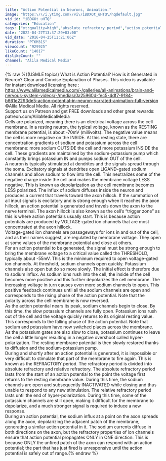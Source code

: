 ```yaml
---
title: "Action Potential in Neurons, Animation."
image: "https:\/\/i.ytimg.com\/vi\/iBDXOt_uHTQ\/hqdefault.jpg"
vid_id: "iBDXOt_uHTQ"
categories: "Education"
tags: ["yt:quality=high","absolute refractory period","action potentials"]
date: "2022-04-27T13:37:29+03:00"
vid_date: "2016-04-25T11:21:06Z"
duration: "PT6M31S"
viewcount: "929925"
likeCount: "14017"
dislikeCount: ""
channel: "Alila Medical Media"
---
```

{% raw %}(USMLE topics) What is Action Potential? How is it Generated in Neuron? Clear and Concise Explanation of Phases. This video is available for instant download licensing here : <a rel="nofollow" target="blank" href="https://www.alilamedicalmedia.com/-/galleries/all-animations/brain-and-nervous-system-videos/-/medias/0a25960d-fec5-4df7-9184-b661e2293de5-action-potential-in-neuron-narrated-animation-full-version">https://www.alilamedicalmedia.com/-/galleries/all-animations/brain-and-nervous-system-videos/-/medias/0a25960d-fec5-4df7-9184-b661e2293de5-action-potential-in-neuron-narrated-animation-full-version</a><br />©Alila Medical Media. All rights reserved.<br />Support us on Patreon and get FREE downloads and other great rewards: patreon.com/AlilaMedicalMedia<br />Cells are polarized, meaning there is an electrical voltage across the cell membrane. In a resting neuron, the typical voltage, known as the RESTING membrane potential, is about -70mV (millivolts). The negative value means the cell is more negative on the INSIDE. At this resting state, there are concentration gradients of sodium and potassium across the cell membrane: more sodium OUTSIDE the cell and more potassium INSIDE the cell. These gradients are maintained by the sodium-potassium pump which constantly brings potassium IN and pumps sodium OUT of the cell.<br />A neuron is typically stimulated at dendrites and the signals spread through the soma. Excitatory signals at dendrites open LIGAND-gated sodium channels and allow sodium to flow into the cell. This neutralizes some of the negative charge inside the cell and makes the membrane voltage LESS negative. This is known as depolarization as the cell membrane becomes LESS polarized. The influx of sodium diffuses inside the neuron and produces a current that travels toward the axon hillock. If the summation of all input signals is excitatory and is strong enough when it reaches the axon hillock, an action potential is generated and travels down the axon to the nerve terminal.  The axon hillock is also known as the cell’s “trigger zone” as this is where action potentials usually start. This is because action potentials are produced by VOLTAGE-gated ion channels that are most concentrated at the axon hillock. <br />Voltage-gated ion channels are passageways for ions in and out of the cell, and as their names suggest,   are regulated by membrane voltage. They open at some values of the membrane potential and close at others. <br />For an action potential to be generated, the signal must be strong enough to bring the membrane voltage to a critical value called the THRESHOLD, typically about -55mV. This is the minimum required to open voltage-gated ion channels. At threshold, sodium channels open quickly. Potassium channels also open but do so more slowly. The initial effect is therefore due to sodium influx. As sodium ions rush into the cell, the inside of the cell becomes more positive and this further depolarizes the cell membrane. The increasing voltage in turn causes even more sodium channels to open. This positive feedback continues until all the sodium channels are open and corresponds to the rising phase of the action potential. Note that the polarity across the cell membrane is now reversed.<br />As the action potential nears its peak, sodium channels begin to close. By this time, the slow potassium channels are fully open. Potassium ions rush out of the cell and the voltage quickly returns to its original resting value. This corresponds to the falling phase of the action potential. Note that sodium and potassium have now switched places across the membrane.<br />As the potassium gates are also slow to close, potassium continues to leave the cell a little longer resulting in a negative overshoot called hyper-polarization. The resting membrane potential is then slowly restored thanks to diffusion and the sodium-potassium pump.<br />During and shortly after an action potential is generated, it is impossible or very difficult to stimulate that part of the membrane to fire again. This is known as the REFRACTORY period. The refractory period is divided into absolute refractory and relative refractory. The absolute refractory period lasts from the start of an action potential to the point the voltage first returns to the resting membrane value. During this time, the sodium channels are open and subsequently INACTIVATED while closing and thus unable to respond to any new stimulation. The relative refractory period lasts until the end of hyper-polarization. During this time, some of the potassium channels are still open, making it difficult for the membrane to depolarize, and a much stronger signal is required to induce a new response.<br />During an action potential, the sodium influx at a point on the axon spreads along the axon, depolarizing the adjacent patch of the membrane, generating a similar action potential in it. The sodium currents diffuse in both directions on the axon, but the refractory properties of ion channels ensure that action potential propagates ONLY in ONE direction. This is because ONLY the unfired patch of the axon can respond with an action potential; the part that has just fired is unresponsive until the action potential is safely out of range.{% endraw %}
